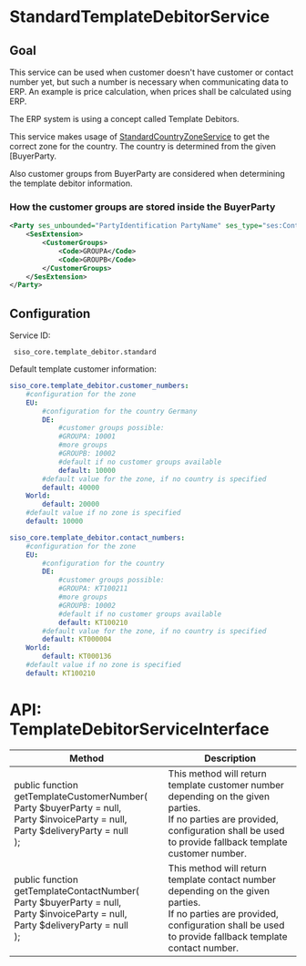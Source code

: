 # StandardTemplateDebitorService

## Goal

This service can be used when customer doesn't have customer or contact number yet, but such a number is necessary when communicating data to ERP. An example is price calculation, when prices shall be calculated using ERP.

The ERP system is using a concept called Template Debitors.

This service makes usage of [StandardCountryZoneService](standardcountryzoneservice.md) to get the correct zone for the country. The country is determined from the given [BuyerParty.

Also customer groups from BuyerParty are considered when determining the template debitor information.

### How the customer groups are stored inside the BuyerParty

``` xml
<Party ses_unbounded="PartyIdentification PartyName" ses_type="ses:Contact" ses_tree="SesExtension">
    <SesExtension>
        <CustomerGroups>
            <Code>GROUPA</Code>
            <Code>GROUPB</Code>
        </CustomerGroups>
    </SesExtension>
</Party> 
```

## Configuration

Service ID:

``` 
 siso_core.template_debitor.standard
```

Default template customer information:

``` yaml
siso_core.template_debitor.customer_numbers:
    #configuration for the zone
    EU:
        #configuration for the country Germany
        DE:
            #customer groups possible:
            #GROUPA: 10001
            #more groups
            #GROUPB: 10002
            #default if no customer groups available
            default: 10000
        #default value for the zone, if no country is specified
        default: 40000
    World:
        default: 20000
    #default value if no zone is specified
    default: 10000

siso_core.template_debitor.contact_numbers:
    #configuration for the zone
    EU:
        #configuration for the country
        DE:
            #customer groups possible:
            #GROUPA: KT100211
            #more groups
            #GROUPB: 10002
            #default if no customer groups available
            default: KT100210
        #default value for the zone, if no country is specified
        default: KT000004
    World:
        default: KT000136
    #default value if no zone is specified
    default: KT100210
```

# API: TemplateDebitorServiceInterface

|Method|Description|
|--- |--- |
|public function getTemplateCustomerNumber(</br> Party $buyerParty = null,</br> Party $invoiceParty = null,</br> Party $deliveryParty = null</br>);|This method will return template customer number depending on the given parties.</br>If no parties are provided, configuration shall be used to provide fallback template customer number.|
|public function getTemplateContactNumber(</br> Party $buyerParty = null,</br> Party $invoiceParty = null,</br> Party $deliveryParty = null</br>);|This method will return template contact number depending on the given parties.</br>If no parties are provided, configuration shall be used to provide fallback template contact number.|
